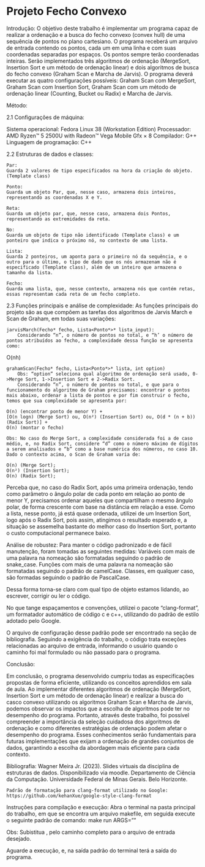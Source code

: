 # Projeto Fecho Convexo

Introdução:
O objetivo deste trabalho é implementar um programa capaz de realizar a ordenação e a busca do fecho convexo (convex hull) de uma sequência de pontos no plano cartesiano. O programa receberá um arquivo de entrada contendo os pontos, cada um em uma linha e com suas coordenadas separadas por espaços. Os pontos sempre terão coordenadas inteiras. Serão implementados três algoritmos de ordenação (MergeSort, Insertion Sort e um método de ordenação linear) e dois algoritmos de busca do fecho convexo (Graham Scan e Marcha de Jarvis). O programa deverá executar as quatro configurações possíveis: Graham Scan com MergeSort, Graham Scan com Insertion Sort, Graham Scan com um método de ordenação linear (Counting, Bucket ou Radix) e Marcha de Jarvis.

Método:

2.1 Configurações de máquina:


Sistema operacional: Fedora Linux 38 (Workstation Edition)
Processador: AMD Ryzen™ 5 2500U with Radeon™ Vega Mobile Gfx × 8
Compilador: G++
Linguagem de programação: C++




2.2 Estruturas de dados e classes:

	Par:
	Guarda 2 valores de tipo especificados na hora da criação do objeto. (Template class)
	
	Ponto:
	Guarda um objeto Par, que, nesse caso, armazena dois inteiros, representando as coordenadas X e Y.
		
	Reta:
	Guarda um objeto par, que, nesse caso, armazena dois Pontos, representando as extremidades da reta.

	No:
	Guarda um objeto de tipo não identificado (Template class) e um ponteiro que indica o próximo nó, no contexto de uma lista.

	Lista:
	Guarda 2 ponteiros, um aponta para o primeiro nó da sequência, e o outro para o último, o tipo de dado que os nós armazenam não é especificado (Template class), além de um inteiro que armazena o tamanho da lista.

	Fecho: 
	Guarda uma lista, que, nesse contexto, armazena nós que contém retas, essas representam cada reta de um fecho completo.

2.3 Funções principais e análise de complexidade:
	As funções principais do projeto são as que compõem as tarefas dos algoritmos de Jarvis March e Scan de Graham, em todas suas variações:
	
	jarvisMarch(Fecho* fecho, Lista<Ponto*>* lista_input):
		Considerando “n”, o número de pontos no total, e “h’ o número de pontos atribuídos ao fecho, a complexidade dessa função se apresenta como:
O(nh)

	

	grahamScan(Fecho* fecho, Lista<Ponto*>* lista, int option)
		Obs: “option” seleciona qual algoritmo de ordenação será usado, 0->Merge Sort, 1->Insertion Sort e 2->Radix Sort.
		Considerando “n”, o número de pontos no total, e que para o funcionamento do algoritmo de Graham precisamos: encontrar o pontos mais abaixo, ordenar a lista de pontos e por fim construir o fecho, temos que sua complexidade se apresenta por:
		
	O(n) (encontrar ponto de menor Y) + 
	[O(n logn) (Merge Sort) ou, O(n²) (Insertion Sort) ou, O(d * (n + b)) (Radix Sort)] + 
	O(n) (montar o fecho)
	
	Obs: No caso do Merge Sort, a complexidade considerada foi a de caso médio, e, no Radix Sort, considere “d” como o número máximo de dígitos a serem analisados e “b” como a base numérica dos números, no caso 10.
	Dado o contexto acima, o Scan de Graham varia de:
		
	O(n) (Merge Sort);
	O(n²) (Insertion Sort);
	O(n) (Radix Sort);

Perceba que, no caso do Radix Sort, após uma primeira ordenação, tendo como parâmetro o ângulo polar de cada ponto em relação ao ponto de menor Y, precisamos ordenar aqueles que compartilham o mesmo ângulo polar, de forma crescente com base na distância em relação a esse.
Como a lista, nesse ponto, já está quase ordenada, utilizei de um Insertion Sort, logo após o Radix Sort, pois assim, atingimos o resultado esperado e, a situação se assemelha bastante do melhor caso do Insertion Sort, portanto o custo computacional permanece baixo. 

Análise de robustez:
Para manter o código padronizado e de fácil manutenção, foram tomadas as seguintes medidas:
	Variáveis com mais de uma palavra na nomeação são formatadas seguindo o padrão de snake_case.
	Funções com mais de uma palavra na nomeação são formatadas seguindo o padrão de camelCase.
	Classes, em qualquer caso, são formadas seguindo o padrão de PascalCase.

Dessa forma torna-se claro com qual tipo de objeto estamos lidando, ao escrever, corrigir ou ler o código.

No que tange espaçamentos e convenções, utilizei o pacote “clang-format”, um formatador automático de código c e c++, utilizando do padrão de estilo adotado pelo Google.

O arquivo de configuração desse padrão pode ser encontrado na seção de bibliografia.
Seguindo a exigência do trabalho, o código trata exceções relacionadas ao arquivo de entrada, informando o usuário quando o caminho foi mal formulado ou não passado para o programa.



Conclusão:
	
Em conclusão, o programa desenvolvido cumpriu todas as especificações propostas de forma eficiente, utilizando os conceitos aprendidos em sala de aula. Ao implementar diferentes algoritmos de ordenação (MergeSort, Insertion Sort e um método de ordenação linear) e realizar a busca do casco convexo utilizando os algoritmos Graham Scan e Marcha de Jarvis, podemos observar os impactos que a escolha de algoritmos pode ter no desempenho do programa.
Portanto, através deste trabalho, foi possível compreender a importância da seleção cuidadosa dos algoritmos de ordenação e como diferentes estratégias de ordenação podem afetar o desempenho do programa. Esses conhecimentos serão fundamentais para futuras implementações que exijam a ordenação de grandes conjuntos de dados, garantindo a escolha da abordagem mais eficiente para cada contexto.

Bibliografia:
	Wagner Meira Jr. (2023). Slides virtuais da disciplina de estruturas de
dados. Disponibilizado via moodle. Departamento de Ciência da Computação. Universidade
Federal de Minas Gerais. Belo Horizonte.

	Padrão de formatação para clang-format utilizado no Google:
	https://github.com/kehanXue/google-style-clang-format

Instruções para compilação e execução:
	Abra o terminal na pasta principal do trabalho, em que se encontra um arquivo makefile, em seguida execute o seguinte padrão de comando:
	make run ARGS=”<caminho-completo-para-o-arquivo-de-entrada>”

Obs: Subistitua <caminho-completo-para-o-arquivo-de-entrada>, pelo caminho completo para o arquivo de entrada desejado.

Aguarde a execução, e, na saída padrão do terminal terá a saída do programa.
